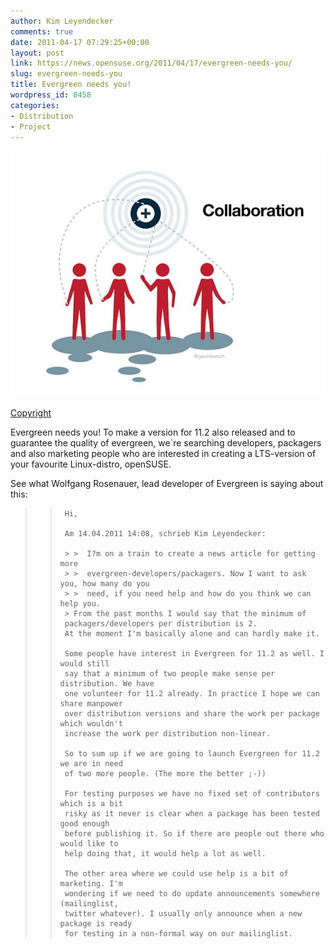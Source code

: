 ```yaml
---
author: Kim Leyendecker
comments: true
date: 2011-04-17 07:29:25+00:00
layout: post
link: https://news.opensuse.org/2011/04/17/evergreen-needs-you/
slug: evergreen-needs-you
title: Evergreen needs you!
wordpress_id: 8458
categories:
- Distribution
- Project
---
```


[![Collaboration_picture](/wp-content/uploads/2011/04/collabration.jpg)](//news.opensuse.org/2011/04/17/evergreen-needs-you/collabration/)




[Copyright](//www.flickr.com/photos/venessamiemis/4756760521/)




Evergreen needs you! To make a version for 11.2 also released and to guarantee the quality of evergreen, we´re searching developers, packagers and also marketing people who are interested in creating a LTS-version of your favourite Linux-distro, openSUSE.


See what Wolfgang Rosenauer, lead developer of Evergreen is saying about this:

<!-- more -->


<blockquote>

>     
>      Hi,
>     
>      Am 14.04.2011 14:08, schrieb Kim Leyendecker:
>     
>      > >  I?m on a train to create a news article for getting more
>      > >  evergreen-developers/packagers. Now I want to ask you, how many do you
>      > >  need, if you need help and how do you think we can help you.
>      > From the past months I would say that the minimum of
>      packagers/developers per distribution is 2.
>      At the moment I'm basically alone and can hardly make it.
>     
>      Some people have interest in Evergreen for 11.2 as well. I would still
>      say that a minimum of two people make sense per distribution. We have
>      one volunteer for 11.2 already. In practice I hope we can share manpower
>      over distribution versions and share the work per package which wouldn't
>      increase the work per distribution non-linear.
>     
>      So to sum up if we are going to launch Evergreen for 11.2 we are in need
>      of two more people. (The more the better ;-))
>     
>      For testing purposes we have no fixed set of contributors which is a bit
>      risky as it never is clear when a package has been tested good enough
>      before publishing it. So if there are people out there who would like to
>      help doing that, it would help a lot as well.
>     
>      The other area where we could use help is a bit of marketing. I'm
>      wondering if we need to do update announcements somewhere (mailinglist,
>      twitter whatever). I usually only announce when a new package is ready
>      for testing in a non-formal way on our mailinglist.
> 
> 
</blockquote>
